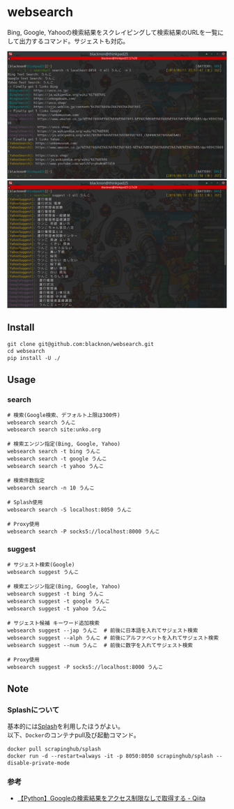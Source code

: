 websearch
===

Bing, Google, Yahooの検索結果をスクレイピングして検索結果のURLを一覧にして出力するコマンド。サジェストも対応。


<p align="center">
<img src="./img/websearch1.png" />
<img src="./img/websearch2.png" />
</p>

## Install

    git clone git@github.com:blacknon/websearch.git
    cd websearch
    pip install -U ./


## Usage

### search

    # 検索(Google検索、デフォルト上限は300件)
    websearch search うんこ
    websearch search site:unko.org

    # 検索エンジン指定(Bing, Google, Yahoo)
    websearch search -t bing うんこ
    websearch search -t google うんこ
    websearch search -t yahoo うんこ

    # 検索件数指定
    websearch search -n 10 うんこ

    # Splash使用
    websearch search -S localhost:8050 うんこ

    # Proxy使用
    websearch search -P socks5://localhost:8000 うんこ


### suggest

    # サジェスト検索(Google)
    websearch suggest うんこ

    # 検索エンジン指定(Bing, Google, Yahoo)
    websearch suggest -t bing うんこ
    websearch suggest -t google うんこ
    websearch suggest -t yahoo うんこ

    # サジェスト候補 キーワード追加検索
    websearch suggest --jap うんこ  # 前後に日本語を入れてサジェスト検索
    websearch suggest --alph うんこ # 前後にアルファベットを入れてサジェスト検索
    websearch suggest --num うんこ  # 前後に数字を入れてサジェスト検索

    # Proxy使用
    websearch suggest -P socks5://localhost:8000 うんこ


## Note

### Splashについて

基本的には[Splash](https://github.com/scrapinghub/splash)を利用したほうがよい。\
以下、`Docker`のコンテナpull及び起動コマンド。

    docker pull scrapinghub/splash
    docker run -d --restart=always -it -p 8050:8050 scrapinghub/splash --disable-private-mode


### 参考

* [【Python】Googleの検索結果をアクセス制限なしで取得する - Qiita](https://qiita.com/derodero24/items/949ac666b18d567e9b61)
